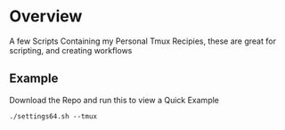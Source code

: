 # Overview

A few Scripts Containing my Personal Tmux Recipies, these are great for
scripting, and creating workflows


## Example
Download the Repo and run this to view a Quick Example
```
./settings64.sh --tmux
```
